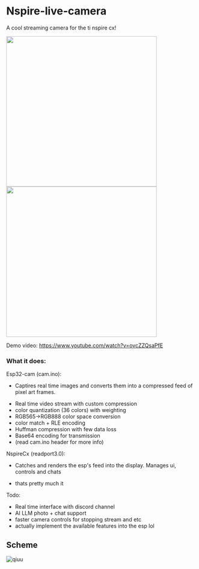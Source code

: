 # Nspire-live-camera
A cool streaming camera for the ti nspire cx!

<img src="https://github.com/user-attachments/assets/fab9612a-ea3d-4c8d-8b29-f3bd2f5bee28" width="400">
<img src="https://github.com/user-attachments/assets/d19f8476-37e2-4f46-a45f-02e3f6d9f9e6" width="400">




Demo video: https://www.youtube.com/watch?v=ovcZZQsaPfE


### What it does:
Esp32-cam (cam.ino):
- Captires real time images and converts them into a compressed feed of pixel art frames.
* Real time video stream with custom compression
* color quantization (36 colors) with weighting
* RGB565->RGB888 color space conversion
* color match + RLE encoding
* Huffman compression with few data loss
* Base64 encoding for transmission
* (read cam.ino header for more info)

NspireCx (readport3.0):
- Catches and renders the esp's feed into the display. Manages ui, controls and chats
* thats pretty much it

Todo:
* Real time interface with discord channel
* AI LLM photo + chat support
* faster camera controls for stopping stream and etc
* actually implement the available features into the esp lol

## Scheme
![qiuu](https://github.com/user-attachments/assets/1acd89ba-e1a6-4fd5-991b-56434bdedabf)
